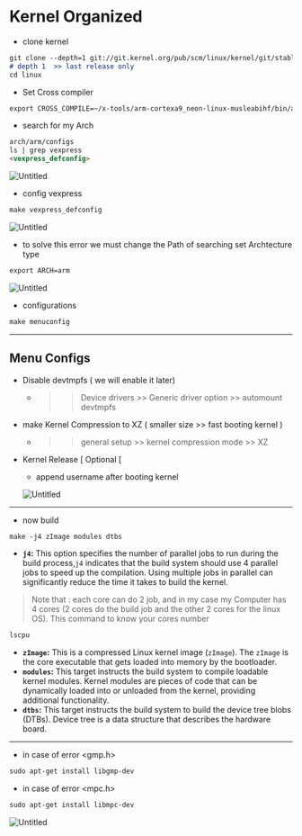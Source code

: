 # Kernel Organized

- clone kernel

```markdown
git clone --depth=1 git://git.kernel.org/pub/scm/linux/kernel/git/stable/linux.git
# depth 1  >> last release only
cd linux
```

- Set Cross compiler

```markdown
export CROSS_COMPILE=~/x-tools/arm-cortexa9_neon-linux-musleabihf/bin/arm-cortexa9_neon-linux-musleabihf-
```

- search for my Arch

```markdown
arch/arm/configs
ls | grep vexpress
<vexpress_defconfig>
```

![Untitled](Kernel%20Organized%2099f27ac7dd0f45719f7929dc7ad71e01/Untitled.png)

- config vexpress

```markdown
make vexpress_defconfig
```

![Untitled](Kernel%20Organized%2099f27ac7dd0f45719f7929dc7ad71e01/Untitled%201.png)

- to solve this error we must change the Path of searching
set Archtecture type

```markdown
export ARCH=arm
```

![Untitled](Kernel%20Organized%2099f27ac7dd0f45719f7929dc7ad71e01/Untitled%202.png)

- configurations

```markdown
make menuconfig
```

---

## Menu Configs

- Disable devtmpfs ( we will enable it later)
    - >>  Device drivers >> Generic driver option >>  automount devtmpfs
- make Kernel Compression to XZ ( smaller size >> fast booting kernel )
    - >> general setup >> kernel compression mode >>  XZ
- Kernel Release [ Optional [
    - append username after booting kernel
    
    ![Untitled](Kernel%20Organized%2099f27ac7dd0f45719f7929dc7ad71e01/Untitled%203.png)
    

---

- now build

```markdown
make -j4 zImage modules dtbs
```

- **`j4`:** This option specifies the number of parallel jobs to run during the build process,`j4` indicates that the build system should use 4 parallel jobs to speed up the compilation. Using multiple jobs in parallel can significantly reduce the time it takes to build the kernel.

> Note that : each core can do 2 job, and in my case my Computer has 4 cores (2 cores do the build job and the other 2 cores for the linux OS). This command to know your cores number
> 

```markdown
lscpu
```

- **`zImage`:** This is a compressed Linux kernel image (`zImage`). The `zImage` is the core executable that gets loaded into memory by the bootloader.
- **`modules`:** This target instructs the build system to compile loadable kernel modules. Kernel modules are pieces of code that can be dynamically loaded into or unloaded from the kernel, providing additional functionality.
- **`dtbs`:** This target instructs the build system to build the device tree blobs (DTBs). Device tree is a data structure that describes the hardware board.

---

- in case of error <gmp.h>

```markdown
sudo apt-get install libgmp-dev
```

- in case of error <mpc.h>

```markdown
sudo apt-get install libmpc-dev
```

![Untitled](Kernel%20Organized%2099f27ac7dd0f45719f7929dc7ad71e01/Untitled%204.png)